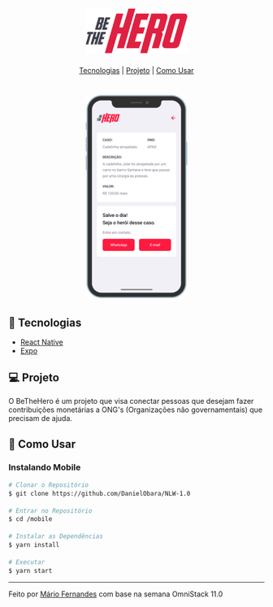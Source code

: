 <h1 align="center">
    <img alt="BeTheHero" title="BeTheHero" src=".github/bethehero.svg" width="200px" />
</h1>

<p align="center">
  <a href="#-tecnologias">Tecnologias</a> |
  <a href="#-projeto">Projeto</a> |
  <a href="#-como-usar">Como Usar</a>
</p>

<h1 align="center">
    <img alt="BeTheHero" title="#delicinha" src=".github/bethehero-mobile.png" height="400px"/>
</h1>

## 🚀 Tecnologias
- [React Native](https://facebook.github.io/react-native/)
- [Expo](https://expo.io/)

## 💻 Projeto
O BeTheHero é um projeto que visa conectar pessoas que desejam fazer contribuições monetárias a ONG's (Organizações não governamentais) que precisam de ajuda.

## 🤔 Como Usar

### Instalando Mobile
```bash
# Clonar o Repositório
$ git clone https://github.com/DanielObara/NLW-1.0

# Entrar no Repositório
$ cd /mobile

# Instalar as Dependências
$ yarn install

# Executar
$ yarn start
```

---

Feito por [Mário Fernandes](https://www.linkedin.com/in/mario-fernandes-dev/) com base na semana OmniStack 11.0
